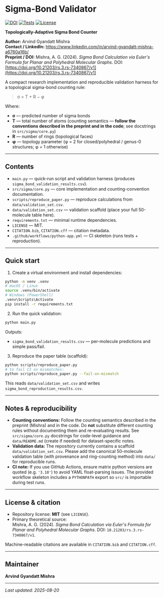 # Sigma-Bond Validator

[![DOI](https://img.shields.io/badge/DOI-10.21203%2Frs.3.rs-7340867%2Fv1-blue.svg)](https://doi.org/10.21203/rs.3.rs-7340867/v1)
[![Tests](https://github.com/NeuArv/sigma-bond-validator/actions/workflows/python-app.yml/badge.svg)](https://github.com/NeuArv/sigma-bond-validator/actions)
[![License](https://img.shields.io/badge/license-MIT-blue.svg)](LICENSE)


**Topologically-Adaptive Sigma Bond Counter**

**Author:** Arvind Gyandatt Mishra  
**Contact / LinkedIn:** https://www.linkedin.com/in/arvind-gyandatt-mishra-a6760a16b/  
**Preprint / DOI:** Mishra, A. G. (2024). *Sigma Bond Calculation via Euler's Formula for Planar and Polyhedral Molecular Graphs*. DOI: [https://doi.org/10.21203/rs.3.rs-7340867/v1](https://doi.org/10.21203/rs.3.rs-7340867/v1)

A compact research implementation and reproducible validation harness for a topological sigma-bond counting rule:

> σ = T + R − φ

Where:
- **σ** — predicted number of sigma bonds  
- **T** — total number of atoms (counting semantics — **follow the conventions described in the preprint and in the code**; see docstrings in `src/sigma/core.py`)  
- **R** — number of rings (topological faces)  
- **φ** — topology parameter (φ = 2 for closed/polyhedral / genus-0 structures; φ = 1 otherwise)

---

## Contents
- `main.py` — quick-run script and validation harness (produces `sigma_bond_validation_results.csv`).  
- `src/sigma/core.py` — core implementation and counting-convention documentation.  
- `scripts/reproduce_paper.py` — reproduce calculations from `data/validation_set.csv`.  
- `data/validation_set.csv` — validation scaffold (place your full 50-molecule table here).  
- `requirements.txt` — minimal runtime dependencies.  
- `LICENSE` — MIT.  
- `CITATION.bib`, `CITATION.cff` — citation metadata.  
- `.github/workflows/python-app.yml` — CI skeleton (runs tests + reproduction).

---

## Quick start

1. Create a virtual environment and install dependencies:

```bash
python -m venv .venv
# macOS / Linux
source .venv/bin/activate
# Windows (PowerShell)
.venv\Scripts\Activate
pip install -r requirements.txt
```

2. Run the quick validation:

```bash
python main.py
```

Outputs:
- `sigma_bond_validation_results.csv` — per-molecule predictions and simple pass/fail.

3. Reproduce the paper table (scaffold):

```bash
python scripts/reproduce_paper.py
# to fail CI on mismatches:
python scripts/reproduce_paper.py --fail-on-mismatch
```

This reads `data/validation_set.csv` and writes `sigma_bond_reproduction_results.csv`.

---

## Notes & reproducibility

- **Counting conventions:** Follow the counting semantics described in the preprint (Mishra) and in the code. Do **not** substitute different counting rules without documenting them and re-evaluating results. See `src/sigma/core.py` docstrings for code-level guidance and `data/README.md` (create if needed) for dataset-specific notes.  
- **Validation data:** The repository currently contains a scaffold `data/validation_set.csv`. Please add the canonical 50-molecule validation table (with provenance and ring-counting method) into `data/` for reproducible runs.  
- **CI note:** If you use GitHub Actions, ensure matrix python versions are quoted (e.g. `'3.10'`) to avoid YAML float-parsing issues. The provided workflow skeleton includes a `PYTHONPATH` export so `src/` is importable during test runs.

---

## License & citation

- Repository license: **MIT** (see `LICENSE`).
- Primary theoretical source:  
  Mishra, A. G. (2024). *Sigma Bond Calculation via Euler's Formula for Planar and Polyhedral Molecular Graphs*. DOI: `10.21203/rs.3.rs-7340867/v1`.

Machine-readable citations are available in `CITATION.bib` and `CITATION.cff`.

---

## Maintainer
**Arvind Gyandatt Mishra**

---

_Last updated: 2025-08-20_
